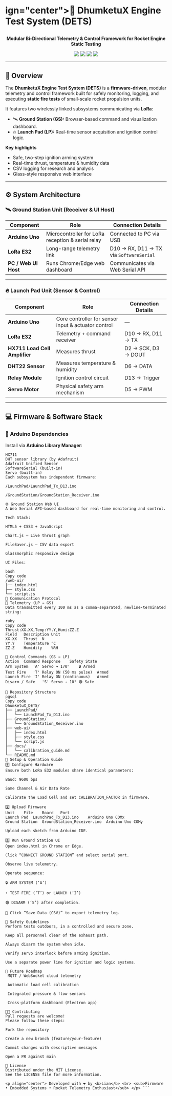 
<h1 al<img width="252" height="80" alt="dhumketux-logo-picv89pfmqg232dzle0szl8ygpq038fuxufww8t3pc" src="https://github.com/user-attachments/assets/ac1f6e36-de8f-4226-8c1f-8d481c963a53" />
  
ign="center">🚀 DhumketuX Engine Test System (DETS)</h1>

<p align="center">
  <b>Modular Bi-Directional Telemetry & Control Framework for Rocket Engine Static Testing</b>
</p>

<p align="center">
  <img src="https://img.shields.io/badge/Microcontroller-Arduino%20Uno-blue?logo=arduino&style=flat-square">
  <img src="https://img.shields.io/badge/Wireless-LoRa%20E32-green?logo=wifi&style=flat-square">
  <img src="https://img.shields.io/badge/UI-Web%20Serial%20Dashboard-orange?logo=javascript&style=flat-square">
  <img src="https://img.shields.io/badge/License-MIT-lightgrey?style=flat-square">
</p>

---

## 🌟 Overview

The **DhumketuX Engine Test System (DETS)** is a **firmware-driven**, modular telemetry and control framework built for safely monitoring, logging, and executing **static fire tests** of small-scale rocket propulsion units.

It features two wirelessly linked subsystems communicating via **LoRa**:

- 🛰️ **Ground Station (GS):** Browser-based command and visualization dashboard.  
- 🔥 **Launch Pad (LP):** Real-time sensor acquisition and ignition control logic.

**Key highlights**
- Safe, two-step ignition arming system  
- Real-time thrust, temperature & humidity data  
- CSV logging for research and analysis  
- Glass-style responsive web interface  

---

## ⚙️ System Architecture

### 🛰️ Ground Station Unit (Receiver & UI Host)

| Component | Role | Connection Details |
|------------|------|--------------------|
| **Arduino Uno** | Microcontroller for LoRa reception & serial relay | Connected to PC via USB |
| **LoRa E32** | Long-range telemetry link | D10 → RX, D11 → TX via `SoftwareSerial` |
| **PC / Web UI Host** | Runs Chrome/Edge web dashboard | Communicates via Web Serial API |

---

### 🔥 Launch Pad Unit (Sensor & Control)

| Component | Role | Connection Details |
|------------|------|--------------------|
| **Arduino Uno** | Core controller for sensor input & actuator control | — |
| **LoRa E32** | Telemetry + command receiver | D10 → RX, D11 → TX |
| **HX711 Load Cell Amplifier** | Measures thrust | D2 → SCK, D3 → DOUT |
| **DHT22 Sensor** | Measures temperature & humidity | D6 → DATA |
| **Relay Module** | Ignition control circuit | D13 → Trigger |
| **Servo Motor** | Physical safety arm mechanism | D5 → PWM |

---

## 💻 Firmware & Software Stack

### 🧠 Arduino Dependencies

Install via **Arduino Library Manager**:

```text
HX711
DHT sensor library (by Adafruit)
Adafruit Unified Sensor
SoftwareSerial (built-in)
Servo (built-in)
Each subsystem has independent firmware:

/LaunchPad/LaunchPad_Tx_D13.ino

/GroundStation/GroundStation_Receiver.ino

🌐 Ground Station Web UI
A Web Serial API–based dashboard for real-time monitoring and control.

Tech Stack:

HTML5 + CSS3 + JavaScript

Chart.js – Live thrust graph

FileSaver.js – CSV data export

Glassmorphic responsive design

UI Files:

bash
Copy code
/web-ui/
├── index.html
├── style.css
└── script.js
📡 Communication Protocol
🔁 Telemetry (LP → GS)
Data transmitted every 100 ms as a comma-separated, newline-terminated string:

ruby
Copy code
Thrust:XX.XX,Temp:YY.Y,Humi:ZZ.Z
Field	Description	Unit
XX.XX	Thrust	N
YY.Y	Temperature	°C
ZZ.Z	Humidity	%RH

🧭 Control Commands (GS → LP)
Action	Command	Response	Safety State
Arm System	'A'	Servo → 170°	🔒 Armed
Test Fire	'T'	Relay ON (50 ms pulse)	Armed
Launch Fire	'I'	Relay ON (continuous)	Armed
Disarm / Safe	'S'	Servo → 10°	🟢 Safe

🧩 Repository Structure
pgsql
Copy code
DhumketuX_DETS/
├── LaunchPad/
│   └── LaunchPad_Tx_D13.ino
├── GroundStation/
│   └── GroundStation_Receiver.ino
├── web-ui/
│   ├── index.html
│   ├── style.css
│   └── script.js
├── docs/
│   └── calibration_guide.md
└── README.md
🔧 Setup & Operation Guide
1️⃣ Configure Hardware
Ensure both LoRa E32 modules share identical parameters:

Baud: 9600 bps

Same Channel & Air Data Rate

Calibrate the Load Cell and set CALIBRATION_FACTOR in firmware.

2️⃣ Upload Firmware
Unit	File	Board	Port
Launch Pad	LaunchPad_Tx_D13.ino	Arduino Uno	COMx
Ground Station	GroundStation_Receiver.ino	Arduino Uno	COMy

Upload each sketch from Arduino IDE.

3️⃣ Run Ground Station UI
Open index.html in Chrome or Edge.

Click “CONNECT GROUND STATION” and select serial port.

Observe live telemetry.

Operate sequence:

🔒 ARM SYSTEM (‘A’)

⚡ TEST FIRE (‘T’) or LAUNCH (‘I’)

🟢 DISARM (‘S’) after completion.

💾 Click “Save Data (CSV)” to export telemetry log.

🧠 Safety Guidelines
Perform tests outdoors, in a controlled and secure zone.

Keep all personnel clear of the exhaust path.

Always disarm the system when idle.

Verify servo interlock before arming ignition.

Use a separate power line for ignition and logic systems.

🚀 Future Roadmap
 MQTT / WebSocket cloud telemetry

 Automatic load cell calibration

 Integrated pressure & flow sensors

 Cross-platform dashboard (Electron app)

👨‍💻 Contributing
Pull requests are welcome!
Please follow these steps:

Fork the repository

Create a new branch (feature/your-feature)

Commit changes with descriptive messages

Open a PR against main

🧾 License
Distributed under the MIT License.
See the LICENSE file for more information.

<p align="center"> Developed with ❤️ by <b>Lian</b> <br> <sub>Firmware • Embedded Systems • Rocket Telemetry Enthusiast</sub> </p> ```
